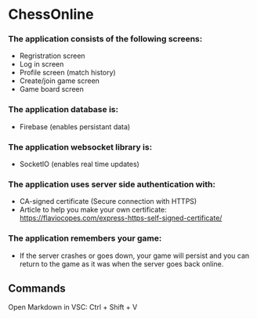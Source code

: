 # ChessOnline

### The application consists of the following screens:

- Regristration screen
- Log in screen
- Profile screen (match history)
- Create/join game screen
- Game board screen

### The application database is:

- Firebase (enables persistant data)

### The application websocket library is:

- SocketIO (enables real time updates)

### The application uses server side authentication with:

- CA-signed certificate (Secure connection with HTTPS)
- Article to help you make your own certificate: https://flaviocopes.com/express-https-self-signed-certificate/

### The application remembers your game:

- If the server crashes or goes down, your game will persist and you can return to the game as it
  was when the server goes back online.

## Commands

Open Markdown in VSC: Ctrl + Shift + V
